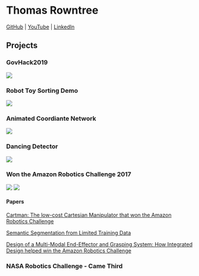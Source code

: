 # Thomas Rowntree
[GitHub](https://github.com/ChainBreak)
 | 
[YouTube](https://www.youtube.com/user/thomasjamesrowntree/videos)
 | 
[LinkedIn](https://www.linkedin.com/in/thomas-rowntree-74350156/)

## Projects

### GovHack2019
[![](https://img.youtube.com/vi/9dWrHqQp2VY/hqdefault.jpg)](https://www.youtube.com/watch?v=9dWrHqQp2VY)

### Robot Toy Sorting Demo
[![](https://img.youtube.com/vi/6o9qGittnbY/hqdefault.jpg)](https://www.youtube.com/watch?v=6o9qGittnbY)

### Animated Coordiante Network
[![](https://img.youtube.com/vi/ad2IakGra7Y/hqdefault.jpg)](https://www.youtube.com/watch?v=ad2IakGra7Y)

### Dancing Detector
[![](https://img.youtube.com/vi/R4nB-2Fu7w8/hqdefault.jpg)](https://www.youtube.com/watch?v=R4nB-2Fu7w8)

### Won the Amazon Robotics Challenge 2017
[![](https://img.youtube.com/vi/yXdzOuQDobk/hqdefault.jpg)](https://www.youtube.com/watch?v=yXdzOuQDobk)
[![](https://img.youtube.com/vi/AljePt7Mh6U/hqdefault.jpg)](https://www.youtube.com/watch?v=AljePt7Mh6U)
#### Papers
[Cartman: The low-cost Cartesian Manipulator that won the Amazon Robotics Challenge](https://arxiv.org/abs/1709.06283)

[Semantic Segmentation from Limited Training Data](https://arxiv.org/abs/1709.07665)

[Design of a Multi-Modal End-Effector and Grasping System: How Integrated Design helped win the Amazon Robotics Challenge](https://arxiv.org/abs/1710.01439)


### NASA Robotics Challenge - Came Third

### 
